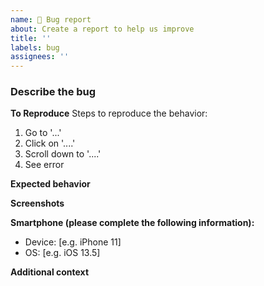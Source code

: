 ```yaml
---
name: 🐛 Bug report
about: Create a report to help us improve
title: ''
labels: bug
assignees: ''
---
```


### Describe the bug 

<!-- A clear and concise description of what the bug is. --> 

**To Reproduce** Steps to reproduce the behavior:

1. Go to '...'
2. Click on '....'
3. Scroll down to '....'
4. See error

**Expected behavior** 

<!-- A clear and concise description of what you expected to happen.--> 

**Screenshots** 

<!-- If applicable, add screenshots to help explain your problem.--> 

**Smartphone (please complete the following information):**

- Device: [e.g. iPhone 11]
- OS: [e.g. iOS 13.5]

**Additional context** 

<!-- Add any other context about the problem here.--> 